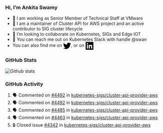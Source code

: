 ### Hi, I’m Ankita Swamy

- 💼 I am working as Senior Member of Technical Staff at VMware
- 👀 I am a maintainer of Cluster API for AWS project and an active contributor to SIG cluster lifecycle
- 💞️ I’m looking to collaborate on Kubernetes, SIGs and Edge IOT
- 💬 You can reach me out on Kubernetes Slack with handle @swan
- You can also find me on <a href="https://twitter.com/SwamyAnkita" target="blank"><img align="center" src="https://raw.githubusercontent.com/Ankitasw/Ankitasw/master/svg/twitter.svg" alt="Ankitasw" height="25" width="25" color="#1DA1f2" /></a>, or on <a href="https://www.linkedin.com/in/Ankitaswamy/" target="blank"><img align="center" src="https://raw.githubusercontent.com/Ankitasw/Ankitasw/master/svg/linkedin.svg" alt="Ankitasw" height="25" width="25" /></a>

### GitHub Stats
![Github stats](https://github-readme-stats.vercel.app/api?username=Ankitasw&count_private=true&show_icons=true&theme=tokyonight)

### GitHub Activity 
<!--START_SECTION:activity-->
1. 🗣 Commented on [#4492](https://github.com/kubernetes-sigs/cluster-api-provider-aws/pull/4492#issuecomment-1713777468) in [kubernetes-sigs/cluster-api-provider-aws](https://github.com/kubernetes-sigs/cluster-api-provider-aws)
2. 🗣 Commented on [#4492](https://github.com/kubernetes-sigs/cluster-api-provider-aws/pull/4492#issuecomment-1713521714) in [kubernetes-sigs/cluster-api-provider-aws](https://github.com/kubernetes-sigs/cluster-api-provider-aws)
3. 🗣 Commented on [#4485](https://github.com/kubernetes-sigs/cluster-api-provider-aws/pull/4485#issuecomment-1711205727) in [kubernetes-sigs/cluster-api-provider-aws](https://github.com/kubernetes-sigs/cluster-api-provider-aws)
4. 🗣 Commented on [#4463](https://github.com/kubernetes-sigs/cluster-api-provider-aws/pull/4463#issuecomment-1709504537) in [kubernetes-sigs/cluster-api-provider-aws](https://github.com/kubernetes-sigs/cluster-api-provider-aws)
5. 🔒 Closed issue [#4342](https://github.com/kubernetes-sigs/cluster-api-provider-aws/issues/4342) in [kubernetes-sigs/cluster-api-provider-aws](https://github.com/kubernetes-sigs/cluster-api-provider-aws)
<!--END_SECTION:activity-->
